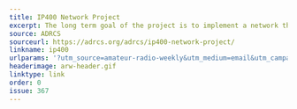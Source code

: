 ```yaml
---
title: IP400 Network Project
excerpt: The long term goal of the project is to implement a network that is capable of carrying digital voice and video, as well as catering to other services such as telemetry, messaging and more. At the home station a simple node based on a Raspberry Pi will get you onto the network, and at repeater sites a more complex controller will not only control analog and C4FM radios, but also include an IP400 transceiver for networking.
source: ADRCS
sourceurl: https://adrcs.org/adrcs/ip400-network-project/
linkname: ip400
urlparams: '?utm_source=amateur-radio-weekly&utm_medium=email&utm_campaign=newsletter'
headerimage: arw-header.gif
linktype: link
order: 0
issue: 367
---
```

